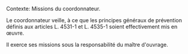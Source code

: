 Contexte: Missions du coordonnateur.

Le coordonnateur veille, à ce que les principes généraux de prévention définis aux articles L. 4531-1 et L. 4535-1 soient effectivement mis en œuvre.

Il exerce ses missions sous la responsabilité du maître d'ouvrage.